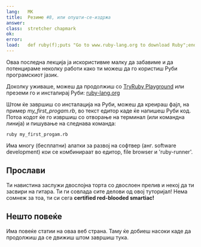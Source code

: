 ```yaml
---
lang:   МК
title:  Резиме #8, или опушти-се-издржа
answer: 
class:  stretcher chapmark
ok:     
error:  
load:   def ruby(f);puts "Go to www.ruby-lang.org to download Ruby";end;class K;attr_reader :rb;end;my_first_progam=K.new
---
```


Оваа последна лекција ја искористивме малку да забавиме и да потенцираме неколку работи како ти 
можеш да го користиш Руби програмскиот јазик.

Доколку уживаше, можеш да продолжиш со <a href="/TryRuby/playground">TryRuby Playground</a>
или преземи го и инсталирај Руби:
<a href="https://www.ruby-lang.org/en/downloads/" target="_blank">ruby-lang.org</a>

Штом ќе завршиш со инсталација на Руби, можеш да креираш фајл, на пример _my\_first\_progam.rb_,
во текст едитор каде ќе напишеш Руби код. Потоа кодот ќе го извршиш со отворање на терминал (или командна линија) и пишување 
на следнава команда:

    ruby my_first_progam.rb

Има многу (бесплатни) алатки за развој на софтвер (анг. software development) кои се комбинираат во едитор, file browser и 'ruby-runner'.

## Прослави
Ти навистина заслужи двослојна торта со двослоен прелив и некој да ти засвири на гитара.
Ти ги совлада сите делови од овој туторијал! Нема сомнеж за тоа, ти си сега __certified red-blooded smartiac!__

## Нешто повеќе
Има повеќе статии на оваа веб страна. Таму ќе добиеш насоки каде да продолжиш да се
движиш штом завршиш тука.

